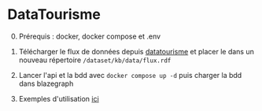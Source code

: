 # DataTourisme

0. Prérequis : docker, docker compose et .env

1. Télécharger le flux de données depuis [datatourisme](https://diffuseur.datatourisme.fr/fr/login) et placer le dans un nouveau répertoire `/dataset/kb/data/flux.rdf`

2. Lancer l'api et la bdd avec `docker compose up -d` puis charger la bdd dans blazegraph

3. Exemples d'utilisation [ici](https://datatourisme.frama.io/api/#/README)
